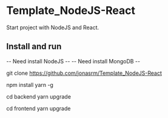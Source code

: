 # Template_NodeJS-React
Start project with NodeJS and React.

## Install and run

-- Need install NodeJS --
-- Need install MongoDB --

git clone https://github.com/jonasrm/Template_NodeJS-React

npm install yarn -g

cd backend
yarn upgrade

cd frontend
yarn upgrade

